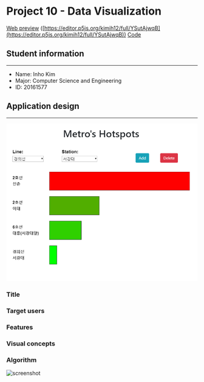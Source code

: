 # Project 10 - Data Visualization

[Web preview](https://editor.p5js.org/kimih12/full/YSutAjwqB)
([https://editor.p5js.org/kimih12/full/YSutAjwqB](https://editor.p5js.org/kimih12/full/YSutAjwqB))
[Code](https://editor.p5js.org/kimih12/sketches/YSutAjwqB)

## Student information

---

- Name: Inho Kim
- Major: Computer Science and Engineering
- ID: 20161577

## Application design

---

![screenshot](screenshots/0.png)

### Title

>

### Target users

### Features

### Visual concepts

### Algorithm

![screenshot](screenshots/1.jpg)
